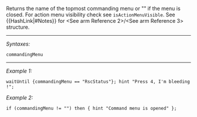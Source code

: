 Returns the name of the topmost commanding menu or "" if the menu is closed. For action menu visibility check see `isActionMenuVisible`. See {{HashLink|#Notes}} for <See arm Reference 2>/<See arm Reference 3> structure.


---
*Syntaxes:*

`commandingMenu`

---
*Example 1:*

```sqf
waitUntil {commandingMenu == "RscStatus"}; hint "Press 4, I'm bleeding !";
```

*Example 2:*

```sqf
if (commandingMenu != "") then { hint "Command menu is opened" };
```